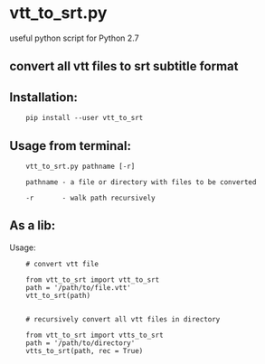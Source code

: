# vtt_to_srt.py

useful python script for Python 2.7

## convert all vtt files to srt subtitle format


Installation:
----------

		pip install --user vtt_to_srt

Usage from terminal:
----------

		vtt_to_srt.py pathname [-r]
		
		pathname - a file or directory with files to be converted 
		
		-r       - walk path recursively                          

As a lib:
----------

Usage:

		# convert vtt file
		
		from vtt_to_srt import vtt_to_srt
		path = '/path/to/file.vtt'
		vtt_to_srt(path)
		
		
		# recursively convert all vtt files in directory
		
		from vtt_to_srt import vtts_to_srt
		path = '/path/to/directory'
		vtts_to_srt(path, rec = True)

